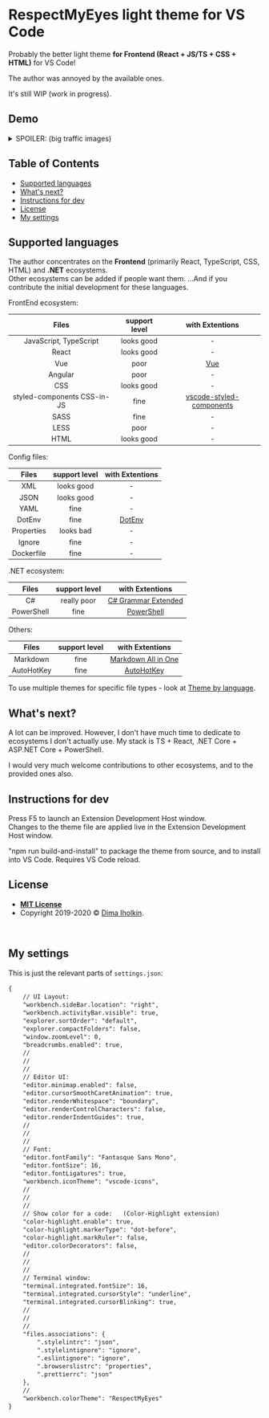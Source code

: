 # RespectMyEyes light theme for VS Code

Probably the better light theme **for Frontend (React + JS/TS + CSS + HTML)** for VS Code!  

The author was annoyed by the available ones.  

It's still WIP (work in progress).



## Demo

<details>
  <summary>SPOILER: (big traffic images)</summary>
  <br />
  HTML:  
  <img src="/readme/html.png" title="html screenshot" alt="html screenshot">
  <br />
  Credit for example code: 
  <a href="https://github.com/bradtraversy/modern_portfolio">Brad Traversy</a>
  <br />
  <br />
  CSS:  
  <img src="/readme/css.png" title="css screenshot" alt="css screenshot">
  <br />
  Credit for example code: 
  <a href="https://github.com/bradtraversy/modern_portfolio">Brad Traversy</a>
  <br />
  <br />
  JS:  
  <img src="/readme/js.png" title="js screenshot" alt="js screenshot">
  <br />
  Credit for example code: 
  <a href="https://github.com/bradtraversy/modern_portfolio">Brad Traversy</a>
  <br />
  <br />
  TS:  
  <img src="/readme/ts.png" title="ts screenshot" alt="ts screenshot">
</details>



## Table of Contents

  - [Supported languages](#supported-languages)
  - [What's next?](#whats-next)
  - [Instructions for dev](#instructions-for-dev)
  - [License](#license)
  - [My settings](#my-settings)



## Supported languages

The author concentrates on the **Frontend** (primarily React, TypeScript, CSS, HTML) and **.NET** ecosystems.  
Other ecosystems can be added if people want them.  ...And if you contribute the initial development for these languages.



FrontEnd ecosystem:
<!-- |            Files            | support level |                with Extentions                |
| :-------------------------: | :-----------: | :-------------------------------------------: |
|   JavaScript, TypeScript    |  looks good   |                       -                       |
|            React            |  looks good   |                       -                       |
|             Vue             |     poor      |                  [Vue](vue)                   |
|           Angular           |     poor      |                       -                       |
|             CSS             |  looks good   |                       -                       |
| styled-components CSS-in-JS |     fine      | [vscode-styled-components](styled-components) |
|            SASS             |     fine      |                       -                       |
|            LESS             |     poor      |                       -                       |
|            HTML             |  looks good   |                       -                       | -->

<table>
  <thead>
    <tr>
      <th align="center">Files</th>
      <th align="center">support level</th>
      <th align="center">with Extentions</th>
    </tr>
  </thead>
  <tbody>
    <tr>
      <td align="center">JavaScript, TypeScript</td>
      <td align="center">looks good</td>
      <td align="center">-</td>
    </tr>
    <tr>
      <td align="center">React</td>
      <td align="center">looks good</td>
      <td align="center">-</td>
    </tr>
    <tr>
      <td align="center">Vue</td>
      <td align="center">poor</td>
      <td align="center">
        <a href="vue">Vue</a>
      </td>
    </tr>
    <tr>
      <td align="center">Angular</td>
      <td align="center">poor</td>
      <td align="center">-</td>
    </tr>
    <tr>
      <td align="center">CSS</td>
      <td align="center">looks good</td>
      <td align="center">-</td>
    </tr>
    <tr>
      <td align="center">styled-components CSS-in-JS</td>
      <td align="center">fine</td>
      <td align="center">
        <a href="styled-components">vscode-styled-components</a>
      </td>
    </tr>
    <tr>
      <td align="center">SASS</td>
      <td align="center">fine</td>
      <td align="center">-</td>
    </tr>
    <tr>
      <td align="center">LESS</td>
      <td align="center">poor</td>
      <td align="center">-</td>
    </tr>
    <tr>
      <td align="center">HTML</td>
      <td align="center">looks good</td>
      <td align="center">-</td>
    </tr>
  </tbody>
</table>

[vue]: https://marketplace.visualstudio.com/items?itemName=jcbuisson.vue
[styled-components]: https://marketplace.visualstudio.com/items?itemName=jpoissonnier.vscode-styled-components



Config files:
<!-- |   Files    | support level | with Extentions  |
| :--------: | :-----------: | :--------------: |
|    XML     |  looks good   |        -         |
|    JSON    |  looks good   |        -         |
|    YAML    |     fine      |        -         |
|   DotEnv   |     fine      | [DotEnv](dotenv) |
| Properties |   looks bad   |        -         |
|   Ignore   |     fine      |        -         |
| Dockerfile |     fine      |        -         | -->

<table>
  <thead>
    <tr>
      <th align="center">Files</th>
      <th align="center">support level</th>
      <th align="center">with Extentions</th>
    </tr>
  </thead>
  <tbody>
    <tr>
      <td align="center">XML</td>
      <td align="center">looks good</td>
      <td align="center">-</td>
    </tr>
    <tr>
      <td align="center">JSON</td>
      <td align="center">looks good</td>
      <td align="center">-</td>
    </tr>
    <tr>
      <td align="center">YAML</td>
      <td align="center">fine</td>
      <td align="center">-</td>
    </tr>
    <tr>
      <td align="center">DotEnv</td>
      <td align="center">fine</td>
      <td align="center">
        <a href="dotenv">DotEnv</a>
      </td>
    </tr>
    <tr>
      <td align="center">Properties</td>
      <td align="center">looks bad</td>
      <td align="center">-</td>
    </tr>
    <tr>
      <td align="center">Ignore</td>
      <td align="center">fine</td>
      <td align="center">-</td>
    </tr>
    <tr>
      <td align="center">Dockerfile</td>
      <td align="center">fine</td>
      <td align="center">-</td>
    </tr>
  </tbody>
</table>

[dotenv]: https://marketplace.visualstudio.com/items?itemName=mikestead.dotenv



.NET ecosystem:
<!-- |   Files    | support level |        with Extentions        |
| :--------: | :-----------: | :---------------------------: |
|     C#     |  really poor  | [C# Grammar Extended](csharp) |
| PowerShell |     fine      |   [PowerShell](powershell)    | -->

<table>
  <thead>
    <tr>
      <th align="center">Files</th>
      <th align="center">support level</th>
      <th align="center">with Extentions</th>
    </tr>
  </thead>
  <tbody>
    <tr>
      <td align="center">C#</td>
      <td align="center">really poor</td>
      <td align="center">
        <a href="csharp">C# Grammar Extended</a>
      </td>
    </tr>
    <tr>
      <td align="center">PowerShell</td>
      <td align="center">fine</td>
      <td align="center">
        <a href="powershell">PowerShell</a>
      </td>
    </tr>
  </tbody>
</table>

[csharp]: https://marketplace.visualstudio.com/items?itemName=dannymcgee.csharp-grammar-extended
[powershell]: https://marketplace.visualstudio.com/items?itemName=ms-vscode.PowerShell



Others:
<!-- |   Files    | support level |         with Extentions         |
| :--------: | :-----------: | :-----------------------------: |
|  Markdown  |     fine      | [Markdown All in One](markdown) |
| AutoHotKey |     fine      |    [AutoHotKey](autohotkey)     | -->

<table>
  <thead>
    <tr>
      <th align="center">Files</th>
      <th align="center">support level</th>
      <th align="center">with Extentions</th>
    </tr>
  </thead>
  <tbody>
    <tr>
      <td align="center">Markdown</td>
      <td align="center">fine</td>
      <td align="center">
        <a href="markdown">Markdown All in One</a>
      </td>
    </tr>
    <tr>
      <td align="center">AutoHotKey</td>
      <td align="center">fine</td>
      <td align="center">
        <a href="autohotkey">AutoHotKey</a>
      </td>
    </tr>
  </tbody>
</table>

[markdown]: https://marketplace.visualstudio.com/items?itemName=yzhang.markdown-all-in-one
[autohotkey]: https://marketplace.visualstudio.com/items?itemName=slevesque.vscode-autohotkey



To use multiple themes for specific file types - look at [Theme by language](https://marketplace.visualstudio.com/items?itemName=jsaulou.theme-by-language).



## What's next?

A lot can be improved. However, I don't have much time to dedicate to ecosystems I don't actually use. My stack is TS + React, .NET Core + ASP.NET Core + PowerShell.  

I would very much welcome contributions to other ecosystems, and to the provided ones also.



## Instructions for dev

Press F5 to launch an Extension Development Host window.  
Changes to the theme file are applied live in the Extension Development Host window.  

"npm run build-and-install" to package the theme from source, and to install into VS Code. Requires VS Code reload.



## License

* **[MIT License](http://opensource.org/licenses/mit-license.php)**
* Copyright 2019-2020 © <a href="https://github.com/dima-iholkin" target="_blank">Dima Iholkin</a>.



<br />

## My settings

This is just the relevant parts of `settings.json`:
```json5
{
    // UI Layout:
    "workbench.sideBar.location": "right",
    "workbench.activityBar.visible": true,
    "explorer.sortOrder": "default",
    "explorer.compactFolders": false,
    "window.zoomLevel": 0,
    "breadcrumbs.enabled": true,
    //
    //
    //
    // Editor UI:
    "editor.minimap.enabled": false,
    "editor.cursorSmoothCaretAnimation": true,
    "editor.renderWhitespace": "boundary",
    "editor.renderControlCharacters": false,
    "editor.renderIndentGuides": true,
    //
    //
    //
    // Font:
    "editor.fontFamily": "Fantasque Sans Mono",
    "editor.fontSize": 16,
    "editor.fontLigatures": true,
    "workbench.iconTheme": "vscode-icons",
    //
    //
    //
    // Show color for a code:   (Color-Highlight extension)
    "color-highlight.enable": true,
    "color-highlight.markerType": "dot-before",
    "color-highlight.markRuler": false,
    "editor.colorDecorators": false,
    //
    //
    //
    // Terminal window:
    "terminal.integrated.fontSize": 16,
    "terminal.integrated.cursorStyle": "underline",
    "terminal.integrated.cursorBlinking": true,
    //
    //
    //
    "files.associations": {
        ".stylelintrc": "json",
        ".stylelintignore": "ignore",
        ".eslintignore": "ignore",
        ".browserslistrc": "properties",
        ".prettierrc": "json"
    },
    //
    "workbench.colorTheme": "RespectMyEyes"
}
```